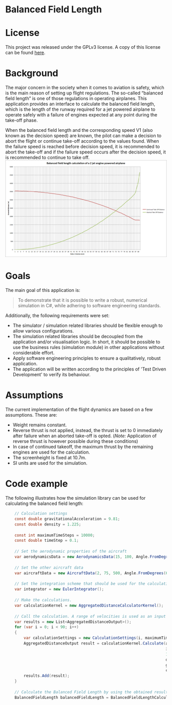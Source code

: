 # Balanced Field Length

# License
This project was released under the GPLv3 license. A copy of this license can be found [here](/BalancedFieldLength/licenses).

# Background
The major concern in the society when it comes to aviation is safety, which is the main reason of setting up flight regulations. The so-called “balanced field length” is one of those regulations in operating airplanes. This application provides an interface to calculate the balanced field length, which is the length of the runway required for a jet powered airplane to operate safely with a failure of engines expected at any point during the take-off phase.

When the balanced field length and the corresponding speed V1 (also known as the decision speed) are known, the pilot can make a decision to abort the flight or continue take-off according to the values found. When the failure speed is reached before decision speed, it is recommended to abort the take-off and if the failure speed occurs after the decision speed, it is recommended to continue to take off. 
![Alt text](docs/documentation/Example.png?raw=true "Example of a balanced field length calculation for a 2 jet engine powered airplane. The balanced field length of 2343m occurs at V1 = 72.03m/s.")

# Goals
The main goal of this application is: 

> To demonstrate that it is possible to write a robust, numerical simulation in C#, while adhering to software engineering standards. 

Additionally, the following requirements were set: 

* The simulator / simulation related libraries should be flexible enough to allow various configurations. 
* The simulation related libraries should be decoupled from the application and/or visualisation logic. In short, it should be possible to use the business rules (simulation module) in other applications without considerable effort.
* Apply software engineering principles to ensure a qualitatively, robust application.
* The application will be written according to the principles of 'Test Driven Development' to verify its behaviour. 

# Assumptions
The current implementation of the flight dynamics are based on a few assumptions. These are:
* Weight remains constant.
* Reverse thrust is not applied, instead, the thrust is set to 0 immediately after failure when an aborted take-off is opted. (*Note:* Application of reverse thrust is however possible during these conditions)
* In case of continued takeoff, the maximum thrust by the remaining engines are used for the calculation.
* The screenheight is fixed at 10.7m.
* SI units are used for the simulation. 

# Code example
The following illustrates how the simulation library can be used for calculating the balanced field length:

``` C#
    // Calculation settings 
    const double gravitationalAcceleration = 9.81;
    const double density = 1.225;

    const int maximumTimeSteps = 10000;
    const double timeStep = 0.1;
     
    // Set the aerodynamic properties of the aircraft
    var aerodynamicsData = new AerodynamicsData(15, 100, Angle.FromDegrees(-3), 4.85, 1.60, 0.021, 0.026, 0.85);
    
    // Set the other aircraft data
    var aircraftData = new AircraftData(2, 75, 500, Angle.FromDegrees(6), Angle.FromDegrees(16), 0.02, 0.2, aerodynamicsData);

    // Set the integration scheme that should be used for the calculations.
    var integrator = new EulerIntegrator();

    // Make the calculations. 
    var calculationKernel = new AggregatedDistanceCalculatorKernel();

    // Call the calculation. A range of velocities is used as an input
    var results = new List<AggregatedDistanceOutput>();
    for (var i = 0; i < 90; i++)
    {
        var calculationSettings = new CalculationSettings(i, maximumTimeSteps, timeStep);
        AggregatedDistanceOutput result = calculationKernel.Calculate(aircraftData,
                                                                      integrator,
                                                                      1,
                                                                      density,
                                                                      gravitationalAcceleration,
                                                                      calculationSettings);
        results.Add(result);
    }

    // Calculate the Balanced Field Length by using the obtained results
    BalancedFieldLength balancedFieldLength = BalancedFieldLengthCalculator.CalculateBalancedFieldLength(results);
```